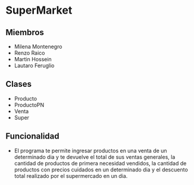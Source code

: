 # SuperMarket
## Miembros
- Milena Montenegro
- Renzo Raico
- Martin Hossein
- Lautaro Feruglio
## Clases
- Producto
- ProductoPN
- Venta
- Super
## Funcionalidad
- El programa te permite ingresar productos en una venta de un determinado dia y te devuelve el total de sus ventas generales, la cantidad de productos de primera necesidad vendidos, la cantidad de productos con precios cuidados en un determinado dia y el descuento total realizado por el supermercado en un dia.
